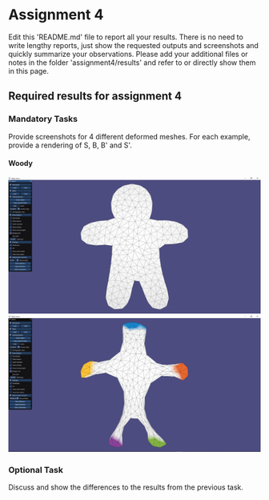 # Assignment 4

Edit this 'README.md' file to report all your results. There is no need to write lengthy reports, just show the requested outputs and screenshots and quickly summarize your observations. Please add your additional files or notes in the folder 'assignment4/results' and refer to or directly show them in this page.

## Required results for assignment 4

### Mandatory Tasks

Provide screenshots for 4 different deformed meshes. For each example, provide a rendering of S, B, B' and S'.

#### Woody<br/>
![alt text](Results/Woody_S.PNG "Title")
![alt text](Results/Woody_B.PNG "Title")

### Optional Task

Discuss and show the differences to the results from the previous task. 
